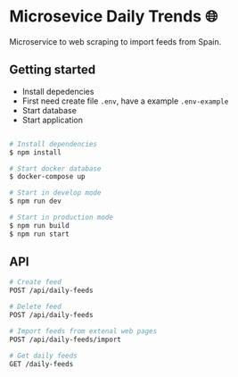 # Microsevice Daily Trends 🌐

Microservice to web scraping to import feeds from Spain.

## Getting started

* Install depedencies
* First need create file `.env`, have a example `.env-example`
* Start database
* Start application

```bash

# Install dependencies
$ npm install

# Start docker database
$ docker-compose up

# Start in develop mode
$ npm run dev

# Start in production mode
$ npm run build
$ npm run start

```
## API

```bash
# Create feed
POST /api/daily-feeds

# Delete feed
POST /api/daily-feeds

# Import feeds from extenal web pages
POST /api/daily-feeds/import

# Get daily feeds
GET /daily-feeds
```

